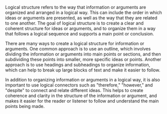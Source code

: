Logical structure refers to the way that information or arguments are organized and arranged in a logical way. This can include the order in which ideas or arguments are presented, as well as the way that they are related to one another. The goal of logical structure is to create a clear and coherent structure for ideas or arguments, and to organize them in a way that follows a logical sequence and supports a main point or conclusion.

There are many ways to create a logical structure for information or arguments. One common approach is to use an outline, which involves dividing the information or arguments into main points or sections, and then subdividing these points into smaller, more specific ideas or points. Another approach is to use headings and subheadings to organize information, which can help to break up large blocks of text and make it easier to follow.

In addition to organizing information or arguments in a logical way, it is also important to use logical connectors such as "therefore," "however," and "despite" to connect and relate different ideas. This helps to create coherence and clarity in the structure of the information or argument, and makes it easier for the reader or listener to follow and understand the main points being made.